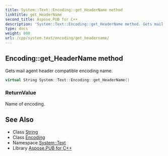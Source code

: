 ```yaml
---
title: System::Text::Encoding::get_HeaderName method
linktitle: get_HeaderName
second_title: Aspose.PUB for C++
description: 'System::Text::Encoding::get_HeaderName method. Gets mail agent header compatible encoding name in C++.'
type: docs
weight: 800
url: /cpp/system.text/encoding/get_headername/
---
```

## Encoding::get_HeaderName method


Gets mail agent header compatible encoding name.

```cpp
virtual String System::Text::Encoding::get_HeaderName()
```


### ReturnValue

Name of encoding.

## See Also

* Class [String](../../../system/string/)
* Class [Encoding](../)
* Namespace [System::Text](../../)
* Library [Aspose.PUB for C++](../../../)
